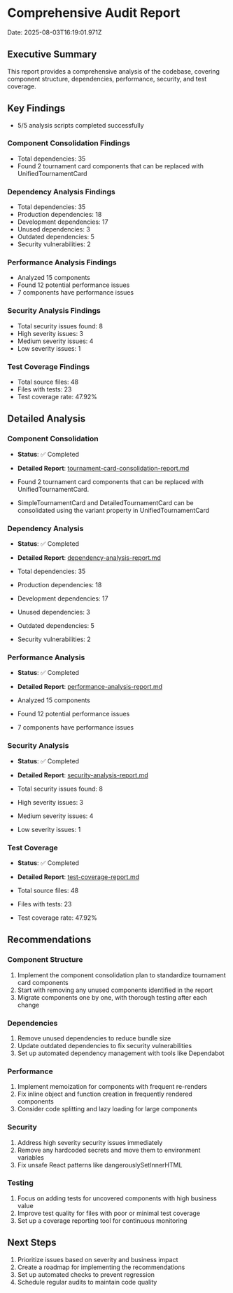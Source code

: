 # Comprehensive Audit Report

Date: 2025-08-03T16:19:01.971Z

## Executive Summary

This report provides a comprehensive analysis of the codebase, covering component structure, dependencies, performance, security, and test coverage.

## Key Findings

- 5/5 analysis scripts completed successfully

### Component Consolidation Findings

- Total dependencies: 35
- Found 2 tournament card components that can be replaced with UnifiedTournamentCard

### Dependency Analysis Findings

- Total dependencies: 35
- Production dependencies: 18
- Development dependencies: 17
- Unused dependencies: 3
- Outdated dependencies: 5
- Security vulnerabilities: 2

### Performance Analysis Findings

- Analyzed 15 components
- Found 12 potential performance issues
- 7 components have performance issues

### Security Analysis Findings

- Total security issues found: 8
- High severity issues: 3
- Medium severity issues: 4
- Low severity issues: 1

### Test Coverage Findings

- Total source files: 48
- Files with tests: 23
- Test coverage rate: 47.92%

## Detailed Analysis

### Component Consolidation

- **Status**: ✅ Completed
- **Detailed Report**: [tournament-card-consolidation-report.md](tournament-card-consolidation-report.md)

- Found 2 tournament card components that can be replaced with UnifiedTournamentCard.
- SimpleTournamentCard and DetailedTournamentCard can be consolidated using the variant property in UnifiedTournamentCard

### Dependency Analysis

- **Status**: ✅ Completed
- **Detailed Report**: [dependency-analysis-report.md](dependency-analysis-report.md)

- Total dependencies: 35
- Production dependencies: 18
- Development dependencies: 17
- Unused dependencies: 3
- Outdated dependencies: 5
- Security vulnerabilities: 2

### Performance Analysis

- **Status**: ✅ Completed
- **Detailed Report**: [performance-analysis-report.md](performance-analysis-report.md)

- Analyzed 15 components
- Found 12 potential performance issues
- 7 components have performance issues

### Security Analysis

- **Status**: ✅ Completed
- **Detailed Report**: [security-analysis-report.md](security-analysis-report.md)

- Total security issues found: 8
- High severity issues: 3
- Medium severity issues: 4
- Low severity issues: 1

### Test Coverage

- **Status**: ✅ Completed
- **Detailed Report**: [test-coverage-report.md](test-coverage-report.md)

- Total source files: 48
- Files with tests: 23
- Test coverage rate: 47.92%

## Recommendations

### Component Structure

1. Implement the component consolidation plan to standardize tournament card components
2. Start with removing any unused components identified in the report
3. Migrate components one by one, with thorough testing after each change

### Dependencies

1. Remove unused dependencies to reduce bundle size
2. Update outdated dependencies to fix security vulnerabilities
3. Set up automated dependency management with tools like Dependabot

### Performance

1. Implement memoization for components with frequent re-renders
2. Fix inline object and function creation in frequently rendered components
3. Consider code splitting and lazy loading for large components

### Security

1. Address high severity security issues immediately
2. Remove any hardcoded secrets and move them to environment variables
3. Fix unsafe React patterns like dangerouslySetInnerHTML

### Testing

1. Focus on adding tests for uncovered components with high business value
2. Improve test quality for files with poor or minimal test coverage
3. Set up a coverage reporting tool for continuous monitoring

## Next Steps

1. Prioritize issues based on severity and business impact
2. Create a roadmap for implementing the recommendations
3. Set up automated checks to prevent regression
4. Schedule regular audits to maintain code quality